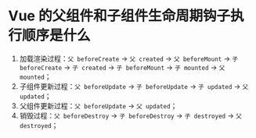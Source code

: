 # Vue 的父组件和子组件生命周期钩子执行顺序是什么

1. 加载渲染过程：`父 beforeCreate` -> `父 created` -> `父 beforeMount` -> `子 beforeCreate` -> `子 created` -> `子 beforeMount` -> `子 mounted` -> `父 mounted`；
2. 子组件更新过程：`父 beforeUpdate` -> `子 beforeUpdate` -> `子 updated` -> `父 updated`；
3. 父组件更新过程：`父 beforeUpdate` -> `父 updated`；
4. 销毁过程：`父 beforeDestroy` -> `子 beforeDestroy` -> `子 destroyed` -> `父 destroyed`；